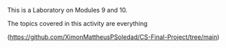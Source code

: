 This is a Laboratory on Modules 9 and 10.

The topics covered in this activity are everything

(https://github.com/XimonMattheusPSoledad/CS-Final-Project/tree/main)
